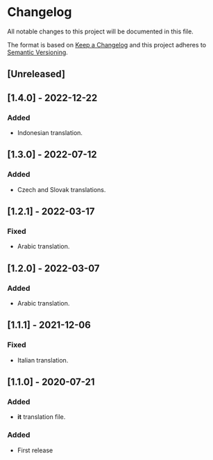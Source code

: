 # Changelog

All notable changes to this project will be documented in this file.

The format is based on [Keep a Changelog](http://keepachangelog.com/en/1.0.0/)
and this project adheres to [Semantic Versioning](http://semver.org/spec/v2.0.0.html).

## [Unreleased]

## [1.4.0] - 2022-12-22

### Added

- Indonesian translation.

## [1.3.0] - 2022-07-12

### Added

- Czech and Slovak translations.

## [1.2.1] - 2022-03-17

### Fixed

- Arabic translation.

## [1.2.0] - 2022-03-07

### Added

- Arabic translation.

## [1.1.1] - 2021-12-06

### Fixed

- Italian translation.

## [1.1.0] - 2020-07-21

### Added

- **it** translation file.

### Added

- First release

